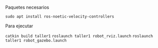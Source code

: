 Paquetes necesarios

`sudo apt install ros-noetic-velocity-controllers`

Para ejecutar

`catkin build taller1`
`roslaunch taller1 robot_rviz.launch`
`roslaunch taller1 robot_gazebo.launch`
